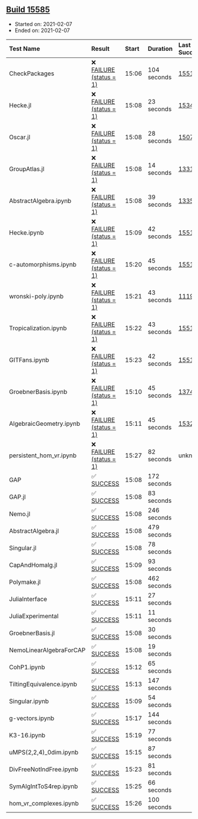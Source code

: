## [Build 15585](https://oscarci.mathematik.uni-kl.de/job/oscar/15585/)

* Started on: 2021-02-07
* Ended on: 2021-02-07

| Test Name    | Result | Start | Duration | Last Success | First Failure |
|:-------------|:-------|:------|:---------|:-------------|:--------------|
| CheckPackages | ❌ [FAILURE (status = 1)](https://oscarci.mathematik.uni-kl.de/job/oscar/15585/artifact/logs/build-15585/CheckPackages.log) | 15:06 | 104 seconds | [15514](https://oscarci.mathematik.uni-kl.de/job/oscar/15514/) | [15515](https://oscarci.mathematik.uni-kl.de/job/oscar/15515/) |
| Hecke.jl | ❌ [FAILURE (status = 1)](https://oscarci.mathematik.uni-kl.de/job/oscar/15585/artifact/logs/build-15585/Hecke.jl.log) | 15:08 | 23 seconds | [15344](https://oscarci.mathematik.uni-kl.de/job/oscar/15344/) | [15348](https://oscarci.mathematik.uni-kl.de/job/oscar/15348/) |
| Oscar.jl | ❌ [FAILURE (status = 1)](https://oscarci.mathematik.uni-kl.de/job/oscar/15585/artifact/logs/build-15585/Oscar.jl.log) | 15:08 | 28 seconds | [15079](https://oscarci.mathematik.uni-kl.de/job/oscar/15079/) | [15080](https://oscarci.mathematik.uni-kl.de/job/oscar/15080/) |
| GroupAtlas.jl | ❌ [FAILURE (status = 1)](https://oscarci.mathematik.uni-kl.de/job/oscar/15585/artifact/logs/build-15585/GroupAtlas.jl.log) | 15:08 | 14 seconds | [13311](https://oscarci.mathematik.uni-kl.de/job/oscar/13311/) | [13312](https://oscarci.mathematik.uni-kl.de/job/oscar/13312/) |
| AbstractAlgebra.ipynb | ❌ [FAILURE (status = 1)](https://oscarci.mathematik.uni-kl.de/job/oscar/15585/artifact/logs/build-15585/AbstractAlgebra.ipynb.log) | 15:08 | 39 seconds | [13355](https://oscarci.mathematik.uni-kl.de/job/oscar/13355/) | [13356](https://oscarci.mathematik.uni-kl.de/job/oscar/13356/) |
| Hecke.ipynb | ❌ [FAILURE (status = 1)](https://oscarci.mathematik.uni-kl.de/job/oscar/15585/artifact/logs/build-15585/Hecke.ipynb.log) | 15:09 | 42 seconds | [15514](https://oscarci.mathematik.uni-kl.de/job/oscar/15514/) | [15515](https://oscarci.mathematik.uni-kl.de/job/oscar/15515/) |
| c-automorphisms.ipynb | ❌ [FAILURE (status = 1)](https://oscarci.mathematik.uni-kl.de/job/oscar/15585/artifact/logs/build-15585/c-automorphisms.ipynb.log) | 15:20 | 45 seconds | [15514](https://oscarci.mathematik.uni-kl.de/job/oscar/15514/) | [15515](https://oscarci.mathematik.uni-kl.de/job/oscar/15515/) |
| wronski-poly.ipynb | ❌ [FAILURE (status = 1)](https://oscarci.mathematik.uni-kl.de/job/oscar/15585/artifact/logs/build-15585/wronski-poly.ipynb.log) | 15:21 | 43 seconds | [11192](https://oscarci.mathematik.uni-kl.de/job/oscar/11192/) | [11193](https://oscarci.mathematik.uni-kl.de/job/oscar/11193/) |
| Tropicalization.ipynb | ❌ [FAILURE (status = 1)](https://oscarci.mathematik.uni-kl.de/job/oscar/15585/artifact/logs/build-15585/Tropicalization.ipynb.log) | 15:22 | 43 seconds | [15514](https://oscarci.mathematik.uni-kl.de/job/oscar/15514/) | [15515](https://oscarci.mathematik.uni-kl.de/job/oscar/15515/) |
| GITFans.ipynb | ❌ [FAILURE (status = 1)](https://oscarci.mathematik.uni-kl.de/job/oscar/15585/artifact/logs/build-15585/GITFans.ipynb.log) | 15:23 | 42 seconds | [15514](https://oscarci.mathematik.uni-kl.de/job/oscar/15514/) | [15515](https://oscarci.mathematik.uni-kl.de/job/oscar/15515/) |
| GroebnerBasis.ipynb | ❌ [FAILURE (status = 1)](https://oscarci.mathematik.uni-kl.de/job/oscar/15585/artifact/logs/build-15585/GroebnerBasis.ipynb.log) | 15:10 | 45 seconds | [13748](https://oscarci.mathematik.uni-kl.de/job/oscar/13748/) | [13749](https://oscarci.mathematik.uni-kl.de/job/oscar/13749/) |
| AlgebraicGeometry.ipynb | ❌ [FAILURE (status = 1)](https://oscarci.mathematik.uni-kl.de/job/oscar/15585/artifact/logs/build-15585/AlgebraicGeometry.ipynb.log) | 15:11 | 45 seconds | [15322](https://oscarci.mathematik.uni-kl.de/job/oscar/15322/) | [15323](https://oscarci.mathematik.uni-kl.de/job/oscar/15323/) |
| persistent_hom_vr.ipynb | ❌ [FAILURE (status = 1)](https://oscarci.mathematik.uni-kl.de/job/oscar/15585/artifact/logs/build-15585/persistent_hom_vr.ipynb.log) | 15:27 | 82 seconds | unknown | unknown |
| GAP | ✅ [SUCCESS](https://oscarci.mathematik.uni-kl.de/job/oscar/15585/artifact/logs/build-15585/GAP.log) | 15:08 | 172 seconds |  |  |
| GAP.jl | ✅ [SUCCESS](https://oscarci.mathematik.uni-kl.de/job/oscar/15585/artifact/logs/build-15585/GAP.jl.log) | 15:08 | 83 seconds |  |  |
| Nemo.jl | ✅ [SUCCESS](https://oscarci.mathematik.uni-kl.de/job/oscar/15585/artifact/logs/build-15585/Nemo.jl.log) | 15:08 | 246 seconds |  |  |
| AbstractAlgebra.jl | ✅ [SUCCESS](https://oscarci.mathematik.uni-kl.de/job/oscar/15585/artifact/logs/build-15585/AbstractAlgebra.jl.log) | 15:08 | 479 seconds |  |  |
| Singular.jl | ✅ [SUCCESS](https://oscarci.mathematik.uni-kl.de/job/oscar/15585/artifact/logs/build-15585/Singular.jl.log) | 15:08 | 78 seconds |  |  |
| CapAndHomalg.jl | ✅ [SUCCESS](https://oscarci.mathematik.uni-kl.de/job/oscar/15585/artifact/logs/build-15585/CapAndHomalg.jl.log) | 15:09 | 93 seconds |  |  |
| Polymake.jl | ✅ [SUCCESS](https://oscarci.mathematik.uni-kl.de/job/oscar/15585/artifact/logs/build-15585/Polymake.jl.log) | 15:08 | 462 seconds |  |  |
| JuliaInterface | ✅ [SUCCESS](https://oscarci.mathematik.uni-kl.de/job/oscar/15585/artifact/logs/build-15585/JuliaInterface.log) | 15:11 | 27 seconds |  |  |
| JuliaExperimental | ✅ [SUCCESS](https://oscarci.mathematik.uni-kl.de/job/oscar/15585/artifact/logs/build-15585/JuliaExperimental.log) | 15:11 | 11 seconds |  |  |
| GroebnerBasis.jl | ✅ [SUCCESS](https://oscarci.mathematik.uni-kl.de/job/oscar/15585/artifact/logs/build-15585/GroebnerBasis.jl.log) | 15:08 | 30 seconds |  |  |
| NemoLinearAlgebraForCAP | ✅ [SUCCESS](https://oscarci.mathematik.uni-kl.de/job/oscar/15585/artifact/logs/build-15585/NemoLinearAlgebraForCAP.log) | 15:08 | 19 seconds |  |  |
| CohP1.ipynb | ✅ [SUCCESS](https://oscarci.mathematik.uni-kl.de/job/oscar/15585/artifact/logs/build-15585/CohP1.ipynb.log) | 15:12 | 65 seconds |  |  |
| TiltingEquivalence.ipynb | ✅ [SUCCESS](https://oscarci.mathematik.uni-kl.de/job/oscar/15585/artifact/logs/build-15585/TiltingEquivalence.ipynb.log) | 15:13 | 147 seconds |  |  |
| Singular.ipynb | ✅ [SUCCESS](https://oscarci.mathematik.uni-kl.de/job/oscar/15585/artifact/logs/build-15585/Singular.ipynb.log) | 15:09 | 54 seconds |  |  |
| g-vectors.ipynb | ✅ [SUCCESS](https://oscarci.mathematik.uni-kl.de/job/oscar/15585/artifact/logs/build-15585/g-vectors.ipynb.log) | 15:17 | 144 seconds |  |  |
| K3-16.ipynb | ✅ [SUCCESS](https://oscarci.mathematik.uni-kl.de/job/oscar/15585/artifact/logs/build-15585/K3-16.ipynb.log) | 15:19 | 77 seconds |  |  |
| uMPS(2,2,4)_0dim.ipynb | ✅ [SUCCESS](https://oscarci.mathematik.uni-kl.de/job/oscar/15585/artifact/logs/build-15585/uMPS-2-2-4-_0dim.ipynb.log) | 15:15 | 87 seconds |  |  |
| DivFreeNotIndFree.ipynb | ✅ [SUCCESS](https://oscarci.mathematik.uni-kl.de/job/oscar/15585/artifact/logs/build-15585/DivFreeNotIndFree.ipynb.log) | 15:23 | 81 seconds |  |  |
| SymAlgIntToS4rep.ipynb | ✅ [SUCCESS](https://oscarci.mathematik.uni-kl.de/job/oscar/15585/artifact/logs/build-15585/SymAlgIntToS4rep.ipynb.log) | 15:25 | 66 seconds |  |  |
| hom_vr_complexes.ipynb | ✅ [SUCCESS](https://oscarci.mathematik.uni-kl.de/job/oscar/15585/artifact/logs/build-15585/hom_vr_complexes.ipynb.log) | 15:26 | 100 seconds |  |  |
